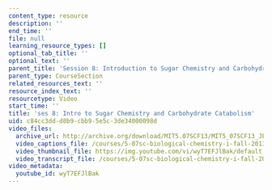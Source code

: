 ```yaml
---
content_type: resource
description: ''
end_time: ''
file: null
learning_resource_types: []
optional_tab_title: ''
optional_text: ''
parent_title: 'Session 8: Introduction to Sugar Chemistry and Carbohydrate Catabolism'
parent_type: CourseSection
related_resources_text: ''
resource_index_text: ''
resourcetype: Video
start_time: ''
title: 'ses 8: Intro to Sugar Chemistry and Carbohydrate Catabolism'
uid: c84cc3dd-d8b9-cbb9-5e5c-3de34000098d
video_files:
  archive_url: http://archive.org/download/MIT5.07SCF13/MIT5_07SCF13_JE-Ses08_300k.mp4
  video_captions_file: /courses/5-07sc-biological-chemistry-i-fall-2013/88c01697e3b55ef397bd85dc50451589_wyT7EFJlBak.vtt
  video_thumbnail_file: https://img.youtube.com/vi/wyT7EFJlBak/default.jpg
  video_transcript_file: /courses/5-07sc-biological-chemistry-i-fall-2013/94f8b3532d66b92c168ef3bd79e8106e_wyT7EFJlBak.pdf
video_metadata:
  youtube_id: wyT7EFJlBak
---
```

